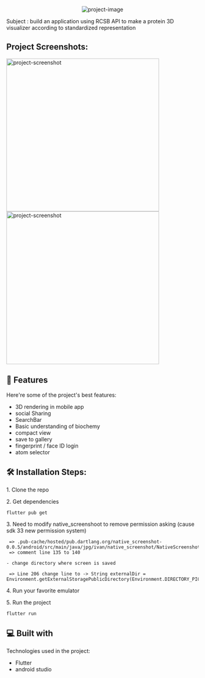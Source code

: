 <p align="center"><img src="https://socialify.git.ci/prownie/swifty-proteins/image?language=1&amp;name=1&amp;theme=Light" alt="project-image"></p>

<p id="description">Subject : build an application using RCSB API to make a protein 3D visualizer according to standardized representation</p>

<h2>Project Screenshots:</h2>

<img src="![Screenshot 2023-01-09 at 13 02 55](https://user-images.githubusercontent.com/53308638/211306569-f35a1ab3-e70b-4676-b161-6f0430156c2a.png)" alt="project-screenshot" width="400" height="400/">

<img src="![Screenshot 2023-01-09 at 13 03 56](https://user-images.githubusercontent.com/53308638/211306551-c8914fdf-4483-4215-a545-8ed8b8ed077f.png)" alt="project-screenshot" width="400" height="400/">
  
<h2>🧐 Features</h2>

Here're some of the project's best features:

*   3D rendering in mobile app
*   social Sharing
*   SearchBar
*   Basic understanding of biochemy
*   compact view
*   save to gallery
*   fingerprint / face ID login
*   atom selector

<h2>🛠️ Installation Steps:</h2>

<p>1. Clone the repo</p>

<p>2. Get dependencies</p>

```
flutter pub get
```

<p>3. Need to modify native_screenshoot to remove permission asking (cause sdk 33 new permission system)</p>

``` 
 =>	.pub-cache/hosted/pub.dartlang.org/native_screenshot-0.0.5/android/src/main/java/jpg/ivan/native_screenshot/NativeScreenshotPlugin.java
 => comment line 135 to 140

- change directory where screen is saved 

 => Line 206 change line to -> String externalDir = Environment.getExternalStoragePublicDirectory(Environment.DIRECTORY_PICTURES).getAbsolutePath(); 
```

<p>4. Run your favorite emulator</p>

<p>5. Run the project</p>

```
flutter run
```

  
<h2>💻 Built with</h2>

Technologies used in the project:

*   Flutter
*   android studio

